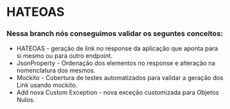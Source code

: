 # HATEOAS

### Nessa branch nós conseguimos validar os seguntes conceitos:
- HATEOAS - geração de link no response da aplicação que aponta para si mesmo ou para outro endpoint.
- JsonProperty - Ordenação dos elementos no response e alteração na nomenclatura dos mesmos.
- Mockito - Cobertura de testes automatizados para validar a geração dos Link usando mockito.
- Add nova Custom Exception - nova exceção customizada para Objetos Nulos.